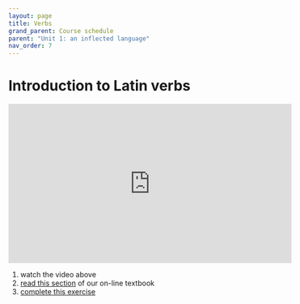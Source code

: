 ```yaml
---
layout: page
title: Verbs
grand_parent: Course schedule
parent: "Unit 1: an inflected language"
nav_order: 7
---
```



# Introduction to Latin verbs


<iframe width="560" height="315" src="https://www.youtube.com/embed/3W-s_L82MLc" frameborder="0" allow="accelerometer; autoplay; encrypted-media; gyroscope; picture-in-picture" allowfullscreen></iframe>

1. watch the video above
2. [read this section]() of our on-line textbook
3. [complete this exercise](./exercise/)
